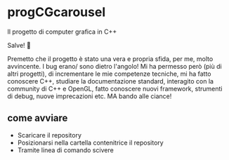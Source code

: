 # progCGcarousel
Il progetto di computer grafica in C++

Salve! 👾

Premetto che il progetto è stato una vera e propria sfida, per me, molto avvincente. I bug erano/ sono dietro l'angolo! Mi ha permesso però (più di altri progetti), di incrementare le mie competenze tecniche, mi ha fatto conoscere C++, studiare la documentazione standard, interagito con la community di C++ e OpenGL, fatto conoscere nuovi framework, strumenti di debug, nuove imprecazioni etc. MA bando alle ciance!

## come avviare

 - Scaricare il repository
 - Posizionarsi nella cartella contenitrice il repository
 - Tramite linea di comando scivere
